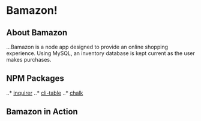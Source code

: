 # Bamazon!

## About Bamazon

...Bamazon is a node app designed to provide an online shopping experience. Using MySQL, an inventory database is kept current as the user makes purchases.

## NPM Packages

..* [inquirer](https://www.npmjs.com/package/inquirer)
..* [cli-table](https://www.npmjs.com/package/cli-table)
..* [chalk](https://www.npmjs.com/package/chalk)

## Bamazon in Action

